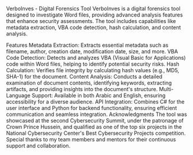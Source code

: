 VerboInves - Digital Forensics Tool
VerboInves is a digital forensics tool designed to investigate Word files, providing advanced analysis features that enhance security assessments. The tool includes capabilities like metadata extraction, VBA code detection, hash calculation, and content analysis.

Features
Metadata Extraction: Extracts essential metadata such as filename, author, creation date, modification date, size, and more.
VBA Code Detection: Detects and analyzes VBA (Visual Basic for Applications) code within Word files, helping to identify potential security risks.
Hash Calculation: Verifies file integrity by calculating hash values (e.g., MD5, SHA-1) for the document.
Content Analysis: Conducts a detailed examination of document contents, identifying keywords, extracting artifacts, and providing insights into the document's structure.
Multi-Language Support: Available in both Arabic and English, ensuring accessibility for a diverse audience.
API Integration: Combines C# for the user interface and Python for backend functionality, ensuring efficient communication and seamless integration.
Acknowledgments
The tool was showcased at the second Cybersecurity Summit, under the patronage of Crown Prince Hussein, and qualified as one of the top six projects in the National Cybersecurity Center's Best Cybersecurity Projects competition.
Special thanks to my team members and mentors for their continuous support and collaboration.
